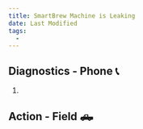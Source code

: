 ```yaml
---
title: SmartBrew Machine is Leaking
date: Last Modified 
tags:
  -  
---
```

## Diagnostics - Phone 📞

1.

## Action - Field 🛻
